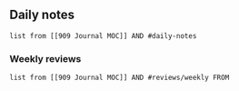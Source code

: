 ## Daily notes

```dataview
list from [[909 Journal MOC]] AND #daily-notes 
```
### Weekly reviews
```dataview
list from [[909 Journal MOC]] AND #reviews/weekly FROM 
```